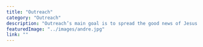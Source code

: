 ```yaml
---
title: "Outreach"
category: "Outreach"
description: "Outreach’s main goal is to spread the good news of Jesus Christ to all people groups, especially those in the collegiate setting. “For I am not ashamed of the gospel, because it is the power of God that brings salvation to everyone who believes: first to the Jew, then to the Gentile.” (Romans 1:16)"
featuredImage: "../images/andre.jpg"
link: ""
---
```

